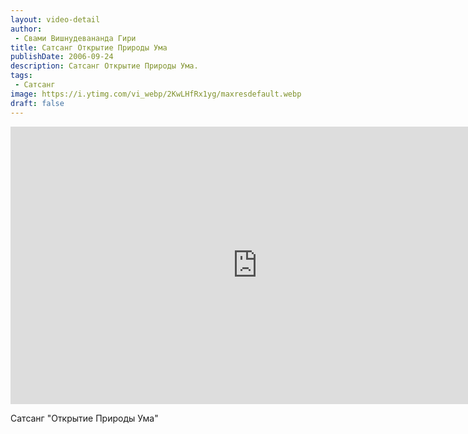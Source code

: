 ```yaml
---
layout: video-detail
author:
 - Свами Вишнудевананда Гири
title: Сатсанг Открытие Природы Ума
publishDate: 2006-09-24
description: Сатсанг Открытие Природы Ума. 
tags: 
 - Сатсанг
image: https://i.ytimg.com/vi_webp/2KwLHfRx1yg/maxresdefault.webp
draft: false
---
```


<iframe width="790" height="444" src="https://www.youtube.com/embed/2KwLHfRx1yg" frameborder="0" allowfullscreen=""></iframe> 

  Сатсанг "Открытие Природы Ума"

  

 